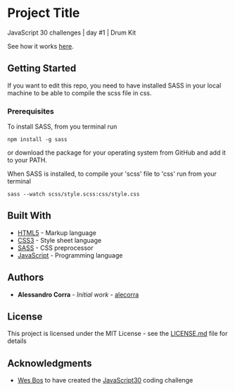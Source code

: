 # Project Title

JavaScript 30 challenges | day #1 | Drum Kit

See how it works [here](https://codepen.io/alecorra/pen/rNjZaYW).

## Getting Started

If you want to edit this repo, you need to have installed SASS in your local machine to be able to compile the scss file in css.

### Prerequisites

To install SASS, from you terminal run

```
npm install -g sass
```

or download the package for your operating system from GitHub and add it to your PATH.

When SASS is installed, to compile your 'scss' file to 'css' run from your terminal

```
sass --watch scss/style.scss:css/style.css
```

## Built With

* [HTML5](https://developer.mozilla.org/en-US/docs/Web/Guide/HTML/HTML5) - Markup language
* [CSS3](https://www.w3schools.com/css/) - Style sheet language
* [SASS](https://sass-lang.com/) - CSS preprocessor
* [JavaScript](https://www.javascript.com/) - Programming language

## Authors

* **Alessandro Corra** - *Initial work* - [alecorra](https://github.com/alecorra)

## License

This project is licensed under the MIT License - see the [LICENSE.md](LICENSE.md) file for details

## Acknowledgments

* [Wes Bos](https://twitter.com/wesbos) to have created the [JavaScript30](https://javascript30.com/) coding challenge
